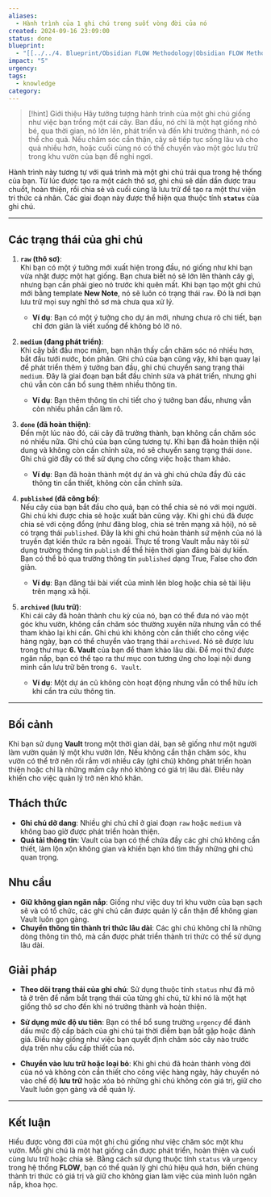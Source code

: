 ```yaml
---
aliases:
  - Hành trình của 1 ghi chú trong suốt vòng đời của nó
created: 2024-09-16 23:09:00
status: done
blueprint:
  - "[[../../4. Blueprint/Obsidian FLOW Methodology|Obsidian FLOW Methodology]]"
impact: "5"
urgency: 
tags:
  - knowledge
category: 
---
```

> [!hint] Giới thiệu
> Hãy tưởng tượng hành trình của một ghi chú giống như việc bạn trồng một cái cây. Ban đầu, nó chỉ là một hạt giống nhỏ bé, qua thời gian, nó lớn lên, phát triển và đến khi trưởng thành, nó có thể cho quả. Nếu chăm sóc cẩn thận, cây sẽ tiếp tục sống lâu và cho quả nhiều hơn, hoặc cuối cùng nó có thể chuyển vào một góc lưu trữ trong khu vườn của bạn để nghỉ ngơi.

Hành trình này tương tự với quá trình mà một ghi chú trải qua trong hệ thống của bạn. Từ lúc được tạo ra một cách thô sơ, ghi chú sẽ dần dần được trau chuốt, hoàn thiện, rồi chia sẻ và cuối cùng là lưu trữ để tạo ra một thư viện tri thức cá nhân. Các giai đoạn này được thể hiện qua thuộc tính **`status`** của ghi chú.

---

## **Các trạng thái của ghi chú**

1. **`raw` (thô sơ)**:  
    Khi bạn có một ý tưởng mới xuất hiện trong đầu, nó giống như khi bạn vừa nhặt được một hạt giống. Bạn chưa biết nó sẽ lớn lên thành cây gì, nhưng bạn cần phải gieo nó trước khi quên mất. Khi bạn tạo một ghi chú mới bằng template **New Note**, nó sẽ luôn có trạng thái `raw`. Đó là nơi bạn lưu trữ mọi suy nghĩ thô sơ mà chưa qua xử lý.

    - **Ví dụ**: Bạn có một ý tưởng cho dự án mới, nhưng chưa rõ chi tiết, bạn chỉ đơn giản là viết xuống để không bỏ lỡ nó.

2. **`medium` (đang phát triển)**:  
    Khi cây bắt đầu mọc mầm, bạn nhận thấy cần chăm sóc nó nhiều hơn, bắt đầu tưới nước, bón phân. Ghi chú của bạn cũng vậy, khi bạn quay lại để phát triển thêm ý tưởng ban đầu, ghi chú chuyển sang trạng thái `medium`. Đây là giai đoạn bạn bắt đầu chỉnh sửa và phát triển, nhưng ghi chú vẫn còn cần bổ sung thêm nhiều thông tin.

    - **Ví dụ**: Bạn thêm thông tin chi tiết cho ý tưởng ban đầu, nhưng vẫn còn nhiều phần cần làm rõ.

3. **`done` (đã hoàn thiện)**:  
    Đến một lúc nào đó, cái cây đã trưởng thành, bạn không cần chăm sóc nó nhiều nữa. Ghi chú của bạn cũng tương tự. Khi bạn đã hoàn thiện nội dung và không còn cần chỉnh sửa, nó sẽ chuyển sang trạng thái `done`. Ghi chú giờ đây có thể sử dụng cho công việc hoặc tham khảo.

    - **Ví dụ**: Bạn đã hoàn thành một dự án và ghi chú chứa đầy đủ các thông tin cần thiết, không còn cần chỉnh sửa.

4. **`published` (đã công bố)**:  
    Nếu cây của bạn bắt đầu cho quả, bạn có thể chia sẻ nó với mọi người. Ghi chú khi được chia sẻ hoặc xuất bản cũng vậy. Khi ghi chú đã được chia sẻ với cộng đồng (như đăng blog, chia sẻ trên mạng xã hội), nó sẽ có trạng thái `published`. Đây là khi ghi chú hoàn thành sứ mệnh của nó là truyền đạt kiến thức ra bên ngoài. Thực tế trong Vault mẫu này tôi sử dụng trường thông tin `publish` để thể hiện thời gian đăng bài dự kiến. Bạn có thể bỏ qua trường thông tin `published` dạng True, False cho đơn giản.

    - **Ví dụ**: Bạn đăng tải bài viết của mình lên blog hoặc chia sẻ tài liệu trên mạng xã hội.

5. **`archived` (lưu trữ)**:  
    Khi cái cây đã hoàn thành chu kỳ của nó, bạn có thể đưa nó vào một góc khu vườn, không cần chăm sóc thường xuyên nữa nhưng vẫn có thể tham khảo lại khi cần. Ghi chú khi không còn cần thiết cho công việc hàng ngày, bạn có thể chuyển vào trạng thái `archived`. Nó sẽ được lưu trong thư mục **6. Vault** của bạn để tham khảo lâu dài. Để mọi thứ được ngăn nắp, bạn có thể tạo ra thư mục con tương ứng cho loại nội dung mình cần lưu trữ bên trong `6. Vault`.

    - **Ví dụ**: Một dự án cũ không còn hoạt động nhưng vẫn có thể hữu ích khi cần tra cứu thông tin.

---

## Bối cảnh

Khi bạn sử dụng **Vault** trong một thời gian dài, bạn sẽ giống như một người làm vườn quản lý một khu vườn lớn. Nếu không cẩn thận chăm sóc, khu vườn có thể trở nên rối rắm với nhiều cây (ghi chú) không phát triển hoàn thiện hoặc chỉ là những mầm cây nhỏ không có giá trị lâu dài. Điều này khiến cho việc quản lý trở nên khó khăn.

## Thách thức

- **Ghi chú dở dang**: Nhiều ghi chú chỉ ở giai đoạn `raw` hoặc `medium` và không bao giờ được phát triển hoàn thiện.
- **Quá tải thông tin**: Vault của bạn có thể chứa đầy các ghi chú không cần thiết, làm lộn xộn không gian và khiến bạn khó tìm thấy những ghi chú quan trọng.

## Nhu cầu

- **Giữ không gian ngăn nắp**: Giống như việc duy trì khu vườn của bạn sạch sẽ và có tổ chức, các ghi chú cần được quản lý cẩn thận để không gian Vault luôn gọn gàng.
- **Chuyển thông tin thành tri thức lâu dài**: Các ghi chú không chỉ là những dòng thông tin thô, mà cần được phát triển thành tri thức có thể sử dụng lâu dài.

## Giải pháp

- **Theo dõi trạng thái của ghi chú**: Sử dụng thuộc tính `status` như đã mô tả ở trên để nắm bắt trạng thái của từng ghi chú, từ khi nó là một hạt giống thô sơ cho đến khi nó trưởng thành và hoàn thiện.
  
- **Sử dụng mức độ ưu tiên**: Bạn có thể bổ sung trường `urgency` để đánh dấu mức độ cấp bách của ghi chú tại thời điểm bạn bắt gặp hoặc đánh giá. Điều này giống như việc bạn quyết định chăm sóc cây nào trước dựa trên nhu cầu cấp thiết của nó.

- **Chuyển vào lưu trữ hoặc loại bỏ**: Khi ghi chú đã hoàn thành vòng đời của nó và không còn cần thiết cho công việc hàng ngày, hãy chuyển nó vào chế độ **lưu trữ** hoặc xóa bỏ những ghi chú không còn giá trị, giữ cho Vault luôn gọn gàng và dễ quản lý.

---
## Kết luận

Hiểu được vòng đời của một ghi chú giống như việc chăm sóc một khu vườn. Mỗi ghi chú là một hạt giống cần được phát triển, hoàn thiện và cuối cùng lưu trữ hoặc chia sẻ. Bằng cách sử dụng thuộc tính `status` và `urgency` trong hệ thống **FLOW**, bạn có thể quản lý ghi chú hiệu quả hơn, biến chúng thành tri thức có giá trị và giữ cho không gian làm việc của mình luôn ngăn nắp, khoa học.